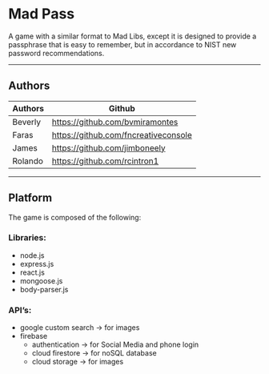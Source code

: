 # Mad Pass
A game with a similar format to Mad Libs, except it is designed to provide a passphrase that is easy to remember, but in accordance to NIST new password recommendations.
- - - -
## Authors
| Authors  | Github |
| ------------- | ------------- |
| Beverly  | https://github.com/bvmiramontes  |
| Faras  | https://github.com/fncreativeconsole  |
| James  | https://github.com/jimboneely  |
| Rolando  | https://github.com/rcintron1  |
- - - -
## Platform
The game is composed of the following:
### Libraries:
* node.js
* express.js
* react.js
* mongoose.js
* body-parser.js
### API’s:
* google custom search -> for images
* firebase
	* authentication -> for Social Media and phone login
	* cloud firestore -> for noSQL database
	* cloud storage -> for images

